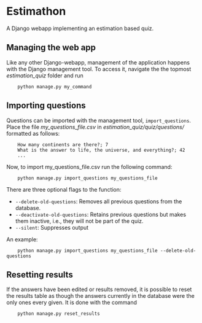 # Estimathon
A Django webapp implementing an estimation based quiz.

## Managing the web app
Like any other Django-webapp, management of the application happens with the Django management tool. To access it, navigate the the topmost *estimation_quiz* folder and run
```
    python manage.py my_command
```

## Importing questions
Questions can be imported with the management tool, `import_questions`. Place the file *my_questions_file.csv* in *estimation_quiz/quiz/questions/* formatted as follows:
```csv
    How many continents are there?; 7
    What is the answer to life, the universe, and everything?; 42
    ...
```

Now, to import my_questions_file.csv run the following command:
```
    python manage.py import_questions my_questions_file
```
There are three optional flags to the function:
- `--delete-old-questions`: Removes all previous questions from the database.
- `--deactivate-old-questions`: Retains previous questions but makes them inactive, i.e., they will not be part of the quiz.
- `--silent`: Suppresses output

An example:
```
    python manage.py import_questions my_questions_file --delete-old-questions
```

## Resetting results
If the answers have been edited or results removed, it is possible to reset the results table as though the answers currently in the database were the only ones every given. It is done with the command
```
    python manage.py reset_results
```
